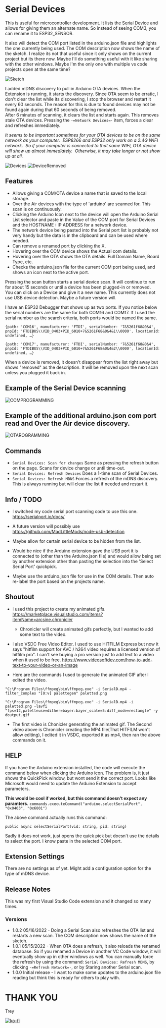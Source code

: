 # Serial Devices

This is useful for microcontroller development. It lists the Serial Device and allows for giving them an alternate name. So instead of seeing COM3, you can rename it to ESP32_SENSOR.

It also will detect the COM port listed in the arduino.json file and highlights the one currently being used.
The COM description now shows the name of the sketch. I realize its not that useful since it only shows on the current project but its there now. Maybe I'll do something useful with it like sharing with the other windows. Maybe I'm the only one with multiple vs code projects open at the same time?

![Sketch](./assets/sketch.png)

I added mDNS discovery to pull in Arduino OTA devices.
When the Extension is running, it starts the discovery. Since OTA seem to be erratic, I don't clear the list while its discovering, I stop the browser and restart it every 60 seconds. The reason for this is due to found devices may not be found again during that 60 seconds of being removed.  
After 6 minutes of scanning, it clears the list and starts again. This removes stale OTA devices. Pressing the `-=Network Devices=-` item, forces a clear and refreshes immediately.

_It seems to be important sometimes for your OTA devices to be on the same network as your computer.  ESP8266 and ESP32 only work on a 2.4G WIFI network.  So if your computer is connected to that same WIFI, OTA device will show up almost immediately.  Otherwise, it may take longer or not show up at all._

![Devices](./assets/SerialDevices.png)
![DeviceRemoved](./assets/Removed.png)

## Features

- Allows giving a COM/OTA device a name that is saved to the local storage.
- Over the Air devices with the type of 'arduino' are scanned for. This scan is on ​continuously.
- Clicking the Arduino Icon next to the device will open the Arduino Serial List selector and paste in the Value of the COM port for Serial Devices and the HOSTNAME : IP ADDRESS for a network device.
- The network device being pasted into the Serial port list is probably not very handy but the data is in the clipboard and can be used where needed.
- Can remove a renamed port by clicking the X.
- Hovering over the COM device shows the Actual com details.
- Hovering over the OTA shows the OTA details. Full Domain Name, Board Type, etc.
- Checks the arduino.json file for the current COM port being used, and shows an icon next to the active port.

Pressing the scan button starts a serial device scan. It will continue to run for about 15 seconds or until a device has been plugged-in or removed.  
You can click on a Device and give it a new name.
This currently does not use USB device detection. Maybe a future version will.

I have an ESP32 Debugger that shows up as two ports.
If you notice below the serial numbers are the same for both COM16 and COM17. If I used the serial number as the search criteria, both ports would be named the same.

`{path: 'COM16', manufacturer: 'FTDI', serialNumber: '7&5261f68&0&4', pnpId: 'FTDIBUS\\VID_0403+PID_6010+7&5261F68&0&4&1\\0000', locationId: undefined, …}`

`{path: 'COM17', manufacturer: 'FTDI', serialNumber: '7&5261f68&0&4', pnpId: 'FTDIBUS\\VID_0403+PID_6010+7&5261F68&0&4&2\\0000', locationId: undefined, …}`

When a device is removed, it doesn't disappear from the list right away but shows "removed" as the description. It will be removed upon the next scan unless you plugged it back in.

## Example of the Serial Device scanning

![COMPROGRAMMING](./assets/SerialDevices.gif)

## Example of the additional arduino.json com port read and Over the Air device discovery.

![OTAROGRAMMING](./assets/Serial_OTA.gif)

## Commands

- `Serial ​Devices: Scan for changes` Same as pressing the refresh button on the page. Scans for device change or until time-out.
- `Serial ​Devices: Refresh Devices` Does a 1-time scan of Serial Devices.
- `Serial ​Devices: Refresh MDNS` Forces a refresh of the mDNS discovery. This is always running but will clear the list if needed and restart it.

## Info / TODO

- I switched my code serial port scanning code to use this one. https://serialport.io/docs/

- A future version will possibly use https://github.com/MadLittleMods/node-usb-detection

- Maybe allow for certain serial device to be hidden from the list.

- Would be nice if the Arduino extension gave the USB port it is connected to (other than the Arduino.json file) and would allow being set by another extension other than pasting the selection into the 'Select Serial Port' quickpick.

- Maybe use the arduino.json file for use in the COM details. Then auto re-label the port based on the projects name.

## Shoutout

- I used this project to create my animated gifs. https://marketplace.visualstudio.com/items?itemName=arcsine.chronicler
  - Chronicler will create animated gifs perfectly, but I wanted to add some text to the video.
- I also VSDC Free Video Editor. I used to use HITFILM Express but now it says "hitfilm support for AVC / h264 video requires a licensed version of hitfilm pro". I can't see buying a pro version just to add text to a video when it used to be free. https://www.videosoftdev.com/how-to-add-text-to-your-video-or-an-image

- Here are the commands I used to generate the animated GIF after I edited the video.

```
"C:\Program Files\ffmpeg\bin\ffmpeg.exe" -i SerialD.mp4 -filter_complex "[0:v] palettegen" paletted.png

"C:\Program Files\ffmpeg\bin\ffmpeg.exe" -i SerialD.mp4 -i paletted.png -lavfi "fps=12,paletteuse=dither=bayer:bayer_scale=5:diff_mode=rectangle" -y doutput.gif
```

- The first video is Chonicler generating the animated gif. The Second video above is Chronicler creating the MP4 file(That HITFILM won't allow editing), I edited it in VSDC, exported it as mp4, then ran the above commands on it.

## HELP

If you have the Arduino extension installed, the code will execute the command below when clicking the Arduino icon.
The problem is, it just shows the QuickPick window, but wont send it the correct port. Looks like Microsoft would need to update the Arduino Extension to accept parameters.

**This would be cool if worked, but this command doesn't expect any paramters.**
`commands.executeCommand("arduino.selectSerialPort", "0x0403", "0x6001")`

The above command actually runs this command:

`public async selectSerialPort(vid: string, pid: string)`

Sadly it does not work, just opens the quick pick but doesn't use the details to select the port. I know paste in the selected COM port.

## Extension Settings

There are no settings as of yet.
Might add a configuration option for the type of mDNS device.

## Release Notes

This was my first Visual Studio Code extension and it changed so many times.

### Versions

- 1.0.2 05/16/2022 - Doing a Serial Scan also refreshes the OTA list and restarts a new scan. The COM description now shows the name of the sketch.
- 1.0.1 05/15/2022 - When OTA does a refresh, it also reloads the renamed database. So if you renamed a Device in another VC Code window, it will eventually show up in other windows as well. You can manually force the refresh by using the command: `Serial ​Devices: Refresh MDNS`, by clicking `-=Refresh Network=-`, or by Staring another Serial scan.
- 1.0.0 Initial release - I want to make some updates to the arduino.json file reading but think this is ready for others to play with.

# THANK YOU

Trey

[![ko-fi](https://cdn.ko-fi.com/cdn/kofi2.png?v=3)](https://ko-fi.com/Q5Q510IO8)
